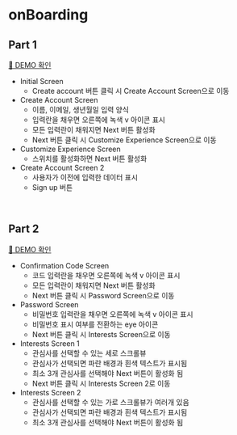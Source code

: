 # onBoarding

## Part 1

[🚀 DEMO 확인](https://imgur.com/a/UdFT1Yh)

- Initial Screen
  - Create account 버튼 클릭 시 Create Account Screen으로 이동
- Create Account Screen
  - 이름, 이메일, 생년월일 입력 양식
  - 입력란을 채우면 오른쪽에 녹색 v 아이콘 표시
  - 모든 입력란이 채워지면 Next 버튼 활성화
  - Next 버튼 클릭 시 Customize Experience Screen으로 이동
- Customize Experience Screen
  - 스위치를 활성화하면 Next 버튼 활성화
- Create Account Screen 2
  - 사용자가 이전에 입력한 데이터 표시
  - Sign up 버튼

<br>

## Part 2

[🚀 DEMO 확인](https://imgur.com/a/DEMDFhC)

- Confirmation Code Screen
  - 코드 입력란을 채우면 오른쪽에 녹색 v 아이콘 표시
  - 모든 입력란이 채워지면 Next 버튼 활성화
  - Next 버튼 클릭 시 Password Screen으로 이동
- Password Screen
  - 비밀번호 입력란을 채우면 오른쪽에 녹색 v 아이콘 표시
  - 비밀번호 표시 여부를 전환하는 eye 아이콘
  - Next 버튼 클릭 시 Interests Screen으로 이동
- Interests Screen 1
  - 관심사를 선택할 수 있는 세로 스크롤뷰
  - 관심사가 선택되면 파란 배경과 흰색 텍스트가 표시됨
  - 최소 3개 관심사를 선택해야 Next 버튼이 활성화 됨
  - Next 버튼 클릭 시 Interests Screen 2로 이동
- Interests Screen 2
  - 관심사를 선택할 수 있는 가로 스크롤뷰가 여러개 있음
  - 관심사가 선택되면 파란 배경과 흰색 텍스트가 표시됨
  - 최소 3개 관심사를 선택해야 Next 버튼이 활성화 됨
